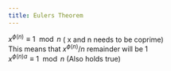 ```yaml
---
title: Eulers Theorem
---
```


$x^{\phi(n)} \equiv 1 \mod n$ ( x and n needs to be coprime)  
This means that $x^{\phi(n)} / n$ remainder will be 1  
$x^{\phi(n)a} \equiv 1 \mod n$ (Also holds true)